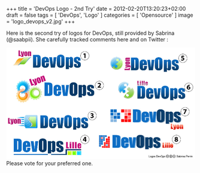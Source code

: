 +++
title = 'DevOps Logo - 2nd Try'
date = 2012-02-20T13:20:23+02:00
draft = false
tags = [ 'DevOps', 'Logo' ]
categories = [ 'Opensource' ]
image = 'logo_devops_v2.jpg'
+++

Here is the second try of logos for DevOps, still provided by Sabrina (@saabpii). She carefully tracked comments here and on Twitter :

![logo](logo_devops_v2.jpg)
Please vote for your preferred one.
